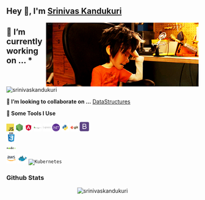 
  
<h2>Hey 👋, I'm <a href="https://www.linkedin.com/in/srinivaskandukuri/">Srinivas Kandukuri</a></h2>
<img align="right" width ="400px" src="https://raw.githubusercontent.com/srinivasKandukuri/Javascript-Zero-to-Hero/master/Sinppets/Images/c8fd384d7c164910c5758b34ea35e0aa.gif" alt="srinivaskandukuri" />
<h2>🔭 I’m currently working on ... *</h2>

<p align="left"><img src="https://github-readme-stats.vercel.app/api/pin/?username=srinivasKandukuri&repo=Javascript-Zero-to-Hero&theme=gotham" alt="srinivaskandukuri" />


  
  

**👯 I’m looking to collaborate on ...**  [DataStructures](https://github.com/srinivasKandukuri/Javascript-Zero-to-Hero/tree/master/DataStructures)









**🚀 Some Tools I Use**  


<code><img height="20" src="https://raw.githubusercontent.com/github/explore/80688e429a7d4ef2fca1e82350fe8e3517d3494d/topics/javascript/javascript.png"></code>
<code><img height="20" src="https://raw.githubusercontent.com/github/explore/80688e429a7d4ef2fca1e82350fe8e3517d3494d/topics/nodejs/nodejs.png"></code>
<code><img height="20" src="https://raw.githubusercontent.com/github/explore/80688e429a7d4ef2fca1e82350fe8e3517d3494d/topics/angular/angular.png"></code>
<code><img height="20" src="https://raw.githubusercontent.com/github/explore/80688e429a7d4ef2fca1e82350fe8e3517d3494d/topics/mongodb/mongodb.png"></code>
<code><img height="20" src="https://raw.githubusercontent.com/github/explore/80688e429a7d4ef2fca1e82350fe8e3517d3494d/topics/express/express.png"></code>
<code><img height="20" src="https://raw.githubusercontent.com/github/explore/80688e429a7d4ef2fca1e82350fe8e3517d3494d/topics/dotnet/dotnet.png"></code>
<code><img height="20" src="https://raw.githubusercontent.com/github/explore/80688e429a7d4ef2fca1e82350fe8e3517d3494d/topics/python/python.png"></code>
<code><img height="20" src="https://raw.githubusercontent.com/github/explore/80688e429a7d4ef2fca1e82350fe8e3517d3494d/topics/git/git.png"></code>
<code><img src="https://raw.githubusercontent.com/devicons/devicon/master/icons/bootstrap/bootstrap-plain.svg" alt="bootstrap" width="25" height="25" /></code>
<code> <img src="https://raw.githubusercontent.com/devicons/devicon/master/icons/css3/css3-original-wordmark.svg" alt="css3" width="25" height="25" /></code>
<code>  <img src="https://raw.githubusercontent.com/devicons/devicon/master/icons/nodejs/nodejs-original-wordmark.svg" alt="nodejs" width="25" height="25" /></code>
<code>  <img src="https://raw.githubusercontent.com/github/explore/80688e429a7d4ef2fca1e82350fe8e3517d3494d/topics/aws/aws.png" alt="aws" width="25" height="25" /></code>
<code><img src="https://raw.githubusercontent.com/devicons/devicon/master/icons/docker/docker-original.svg" alt="Docker" width="25" height="25" /></code>
<code><img src="https://www.vectorlogo.zone/logos/kubernetes/kubernetes-icon.svg" alt="Kubernetes" width="25" height="25" /></code>


### Github Stats  
<p align="center"> <img src="https://github-readme-stats.vercel.app/api?username=srinivasKandukuri&show_icons=true&theme=gotham" alt="srinivaskandukuri" />


<!--
**srinivasKandukuri/srinivasKandukuri** is a ✨ _special_ ✨ repository because its `README.md` (this file) appears on your GitHub profile.

Here are some ideas to get you started:

- 🔭 I’m currently working on ...
- 🌱 I’m currently learning ...
- 👯 I’m looking to collaborate on ...
- 🤔 I’m looking for help with ...
- 💬 Ask me about ...
- 📫 How to reach me: ...
- 😄 Pronouns: ...
- ⚡ Fun fact: ...
-->
